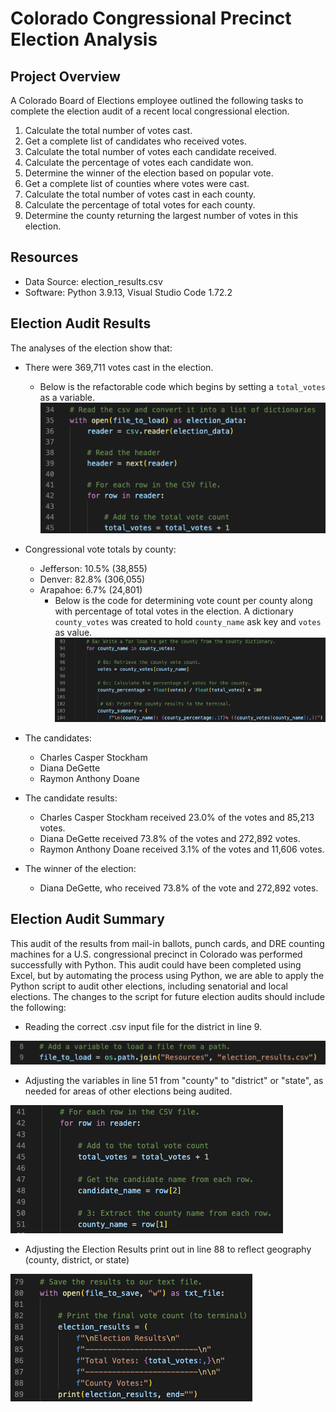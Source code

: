 # Colorado Congressional Precinct Election Analysis

## Project Overview
A Colorado Board of Elections employee outlined the following tasks to complete the election audit of a recent local congressional election.

1. Calculate the total number of votes cast.
2. Get a complete list of candidates who received votes.
3. Calculate the total number of votes each candidate received.
4. Calculate the percentage of votes each candidate won.
5. Determine the winner of the election based on popular vote.
6. Get a complete list of counties where votes were cast.
7. Calculate the total number of votes cast in each county.
8. Calculate the percentage of total votes for each county.
9. Determine the county returning the largest number of votes in this election. 

## Resources
- Data Source: election_results.csv
- Software: Python 3.9.13, Visual Studio Code 1.72.2

## Election Audit Results
The analyses of the election show that:
- There were 369,711 votes cast in the election.
  - Below is the refactorable code which begins by setting a ```total_votes``` as a variable.
![image of code setting total_votes variable](01calculate_total_vote_count.png)


- Congressional vote totals by county:
  - Jefferson: 10.5% (38,855)
  - Denver: 82.8% (306,055)
  - Arapahoe: 6.7% (24,801)
    - Below is the code for determining vote count per county along with percentage of total votes in the election. A dictionary ```county_votes``` was created to hold ```county_name``` ask key and ```votes``` as value. 
![image of code calculating county summary](03calculate_county_summary.png)

- The candidates:
  - Charles Casper Stockham
  - Diana DeGette
  - Raymon Anthony Doane
- The candidate results:
  - Charles Casper Stockham received 23.0% of the votes and 85,213 votes.
  - Diana DeGette received 73.8% of the votes and 272,892 votes.
  - Raymon Anthony Doane received 3.1% of the votes and 11,606 votes.
- The winner of the election:
  - Diana DeGette, who received 73.8% of the vote and 272,892 votes.
  

## Election Audit Summary
  This audit of the results from mail-in ballots, punch cards, and DRE counting machines for a U.S. congressional precinct in Colorado was performed successfully with Python. This audit could have been completed using Excel, but by automating the process using Python, we are able to apply the Python script to audit other elections, including senatorial and local elections. The changes to the script for future election audits should include the following: 
  - Reading the correct .csv input file for the district in line 9.

  ![image of code reading .csv file](04load_election_results_csv_file.png)

  - Adjusting the variables in line 51 from "county" to "district" or "state", as needed for areas of other elections being audited.

  ![image of code naming county variable](05code_county_variable.png)
  - Adjusting the Election Results print out in line 88 to reflect geography (county, district, or state)

  ![image of code printing election_results](06write_results_change_geography.png)
  
